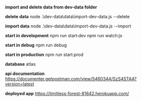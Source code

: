 **import and delete data from dev-data folder**

**delete data**
node .\dev-data\data\import-dev-data.js --delete

**import data**
node .\dev-data\data\import-dev-data.js --import

**start in development**
npm run start:dev
npm run watch:js

**start in debug**
npm run debug

**start in production**
npm run start:prod

**database**
atlas

**api documentation**
https://documenter.getpostman.com/view/5460344/SzS4STAA?version=latest

**deployed app**
https://limitless-forest-81642.herokuapp.com/
